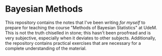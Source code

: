 # Bayesian Methods
This repository contains the notes that I've been writing _for myself_ to prepare for teaching the course "Methods of Bayesian Statistics" at UdeM. This is not the truth chiselled in stone; this hasn't been proofread and is very subjective, especially when it deviates to other subjects. Additionally, the repository contains practical exercises that are necessary for a complete understanding of the material.
